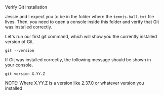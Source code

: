 Verify Git installation

Jessie and I expect you to be in the folder where the `tennis-ball.txt` file lives. Then, you need to open a console inside this folder and verify that Git was installed correctly.

Let's run our first git command, which will show you the currently installed version of Git.

```
git --version
```

If Git was installed correctly, the following message should be shown in your console.

```
git version X.YY.Z
```

NOTE: Where X.YY.Z is a version like 2.37.0 or whatever version you installed
